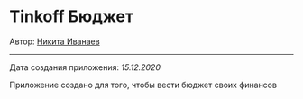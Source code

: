 # Tinkoff Бюджет
Автор: [Никита Иванаев](https://vk.com/bahmNI)
***
Дата создания приложения: *15.12.2020*

Приложение создано для того, чтобы вести бюджет своих финансов